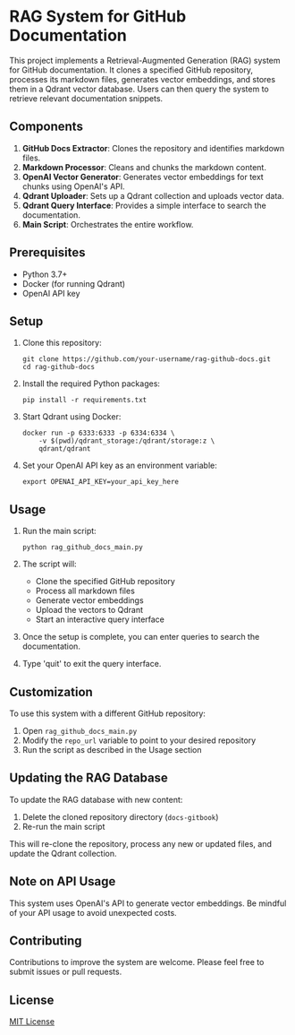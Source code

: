 # RAG System for GitHub Documentation

This project implements a Retrieval-Augmented Generation (RAG) system for GitHub documentation. It clones a specified GitHub repository, processes its markdown files, generates vector embeddings, and stores them in a Qdrant vector database. Users can then query the system to retrieve relevant documentation snippets.

## Components

1. **GitHub Docs Extractor**: Clones the repository and identifies markdown files.
2. **Markdown Processor**: Cleans and chunks the markdown content.
3. **OpenAI Vector Generator**: Generates vector embeddings for text chunks using OpenAI's API.
4. **Qdrant Uploader**: Sets up a Qdrant collection and uploads vector data.
5. **Qdrant Query Interface**: Provides a simple interface to search the documentation.
6. **Main Script**: Orchestrates the entire workflow.

## Prerequisites

- Python 3.7+
- Docker (for running Qdrant)
- OpenAI API key

## Setup

1. Clone this repository:
   ```
   git clone https://github.com/your-username/rag-github-docs.git
   cd rag-github-docs
   ```

2. Install the required Python packages:
   ```
   pip install -r requirements.txt
   ```

3. Start Qdrant using Docker:
   ```
   docker run -p 6333:6333 -p 6334:6334 \
       -v $(pwd)/qdrant_storage:/qdrant/storage:z \
       qdrant/qdrant
   ```

4. Set your OpenAI API key as an environment variable:
   ```
   export OPENAI_API_KEY=your_api_key_here
   ```

## Usage

1. Run the main script:
   ```
   python rag_github_docs_main.py
   ```

2. The script will:
   - Clone the specified GitHub repository
   - Process all markdown files
   - Generate vector embeddings
   - Upload the vectors to Qdrant
   - Start an interactive query interface

3. Once the setup is complete, you can enter queries to search the documentation.

4. Type 'quit' to exit the query interface.

## Customization

To use this system with a different GitHub repository:

1. Open `rag_github_docs_main.py`
2. Modify the `repo_url` variable to point to your desired repository
3. Run the script as described in the Usage section

## Updating the RAG Database

To update the RAG database with new content:

1. Delete the cloned repository directory (`docs-gitbook`)
2. Re-run the main script

This will re-clone the repository, process any new or updated files, and update the Qdrant collection.

## Note on API Usage

This system uses OpenAI's API to generate vector embeddings. Be mindful of your API usage to avoid unexpected costs.

## Contributing

Contributions to improve the system are welcome. Please feel free to submit issues or pull requests.

## License

[MIT License](LICENSE)